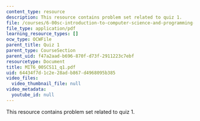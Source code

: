 ```yaml
---
content_type: resource
description: This resource contains problem set related to quiz 1.
file: /courses/6-00sc-introduction-to-computer-science-and-programming-spring-2011/64434f7d1c2e28adb867d4968095b385_MIT6_00SCS11_q1.pdf
file_type: application/pdf
learning_resource_types: []
ocw_type: OCWFile
parent_title: Quiz 1
parent_type: CourseSection
parent_uid: f47a2aad-b696-870f-d73f-2911223c7ebf
resourcetype: Document
title: MIT6_00SCS11_q1.pdf
uid: 64434f7d-1c2e-28ad-b867-d4968095b385
video_files:
  video_thumbnail_file: null
video_metadata:
  youtube_id: null
---
```

This resource contains problem set related to quiz 1.

